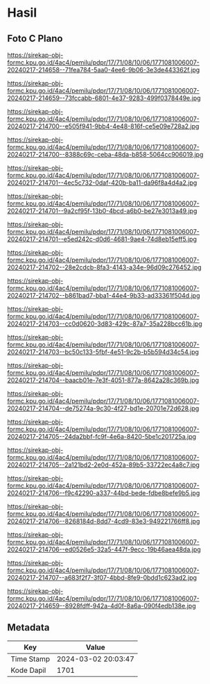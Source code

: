 # Hasil

## Foto C Plano

https://sirekap-obj-formc.kpu.go.id/4ac4/pemilu/pdpr/17/71/08/10/06/1771081006007-20240217-214658--71fea784-5aa0-4ee6-9b06-3e3de443362f.jpg

https://sirekap-obj-formc.kpu.go.id/4ac4/pemilu/pdpr/17/71/08/10/06/1771081006007-20240217-214659--73fccabb-6801-4e37-9283-499f0378449e.jpg

https://sirekap-obj-formc.kpu.go.id/4ac4/pemilu/pdpr/17/71/08/10/06/1771081006007-20240217-214700--e505f941-9bb4-4e48-816f-ce5e09e728a2.jpg

https://sirekap-obj-formc.kpu.go.id/4ac4/pemilu/pdpr/17/71/08/10/06/1771081006007-20240217-214700--8388c69c-ceba-48da-b858-5064cc906019.jpg

https://sirekap-obj-formc.kpu.go.id/4ac4/pemilu/pdpr/17/71/08/10/06/1771081006007-20240217-214701--4ec5c732-0daf-420b-ba11-da96f8a4d4a2.jpg

https://sirekap-obj-formc.kpu.go.id/4ac4/pemilu/pdpr/17/71/08/10/06/1771081006007-20240217-214701--9a2cf95f-13b0-4bcd-a6b0-be27e3013a49.jpg

https://sirekap-obj-formc.kpu.go.id/4ac4/pemilu/pdpr/17/71/08/10/06/1771081006007-20240217-214701--e5ed242c-d0d6-4681-9ae4-74d8eb15eff5.jpg

https://sirekap-obj-formc.kpu.go.id/4ac4/pemilu/pdpr/17/71/08/10/06/1771081006007-20240217-214702--28e2cdcb-8fa3-4143-a34e-96d09c276452.jpg

https://sirekap-obj-formc.kpu.go.id/4ac4/pemilu/pdpr/17/71/08/10/06/1771081006007-20240217-214702--b861bad7-bba1-44e4-9b33-ad33361f504d.jpg

https://sirekap-obj-formc.kpu.go.id/4ac4/pemilu/pdpr/17/71/08/10/06/1771081006007-20240217-214703--cc0d0620-3d83-429c-87a7-35a228bcc61b.jpg

https://sirekap-obj-formc.kpu.go.id/4ac4/pemilu/pdpr/17/71/08/10/06/1771081006007-20240217-214703--bc50c133-5fbf-4e51-9c2b-b5b594d34c54.jpg

https://sirekap-obj-formc.kpu.go.id/4ac4/pemilu/pdpr/17/71/08/10/06/1771081006007-20240217-214704--baacb01e-7e3f-4051-877a-8642a28c369b.jpg

https://sirekap-obj-formc.kpu.go.id/4ac4/pemilu/pdpr/17/71/08/10/06/1771081006007-20240217-214704--de75274a-9c30-4f27-bd1e-20701e72d628.jpg

https://sirekap-obj-formc.kpu.go.id/4ac4/pemilu/pdpr/17/71/08/10/06/1771081006007-20240217-214705--24da2bbf-fc9f-4e6a-8420-5be1c201725a.jpg

https://sirekap-obj-formc.kpu.go.id/4ac4/pemilu/pdpr/17/71/08/10/06/1771081006007-20240217-214705--2a121bd2-2e0d-452a-89b5-33722ec4a8c7.jpg

https://sirekap-obj-formc.kpu.go.id/4ac4/pemilu/pdpr/17/71/08/10/06/1771081006007-20240217-214706--f9c42290-a337-44bd-bede-fdbe8befe9b5.jpg

https://sirekap-obj-formc.kpu.go.id/4ac4/pemilu/pdpr/17/71/08/10/06/1771081006007-20240217-214706--8268184d-8dd7-4cd9-83e3-949221766ff8.jpg

https://sirekap-obj-formc.kpu.go.id/4ac4/pemilu/pdpr/17/71/08/10/06/1771081006007-20240217-214706--ed0526e5-32a5-447f-9ecc-19b46aea48da.jpg

https://sirekap-obj-formc.kpu.go.id/4ac4/pemilu/pdpr/17/71/08/10/06/1771081006007-20240217-214707--a683f2f7-3f07-4bbd-8fe9-0bdd1c623ad2.jpg

https://sirekap-obj-formc.kpu.go.id/4ac4/pemilu/pdpr/17/71/08/10/06/1771081006007-20240217-214659--8928fdff-942a-4d0f-8a6a-090f4edb138e.jpg


## Metadata

| Key        | Value               |
| ---------- | ------------------- |
| Time Stamp | 2024-03-02 20:03:47 |
| Kode Dapil | 1701                |



